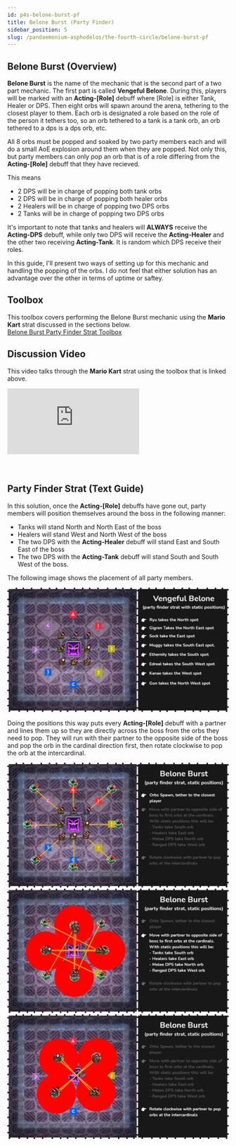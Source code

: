```yaml
---
id: p4s-belone-burst-pf
title: Belone Burst (Party Finder)
sidebar_position: 5
slug: /pandaemonium-asphodelos/the-fourth-circle/belone-burst-pf
---
```


## Belone Burst (Overview)
**Belone Burst** is the name of the mechanic that is the second part of a two part mechanic. The first part is called **Vengeful Belone**.  During this, players will be marked with an **Acting-[Role]** debuff where [Role] is either Tank, Healer or DPS. Then eight orbs will spawn around the arena, tethering to the closest player to them.  Each orb is designated a role based on the role of the person it tethers too, so an orb tethered to a tank is a tank orb, an orb tethered to a dps is a dps orb, etc.  

All 8 orbs must be popped and soaked by two party members each and will do a small AoE explosion around them when they are popped. Not only this, but party members can only pop an orb that is of a role differing from the **Acting-[Role]** debuff that they have recieved.  

This means

- 2 DPS will be in charge of popping both tank orbs
- 2 DPS will be in charge of popping both healer orbs
- 2 Healers will be in charge of popping two DPS orbs
- 2 Tanks will be in charge of popping two DPS orbs

It's important to note that tanks and healers will **ALWAYS** receive the **Acting-DPS** debuff, while only two DPS will receive the **Acting-Healer** and the other two receiving **Acting-Tank**.  It is random which DPS receive their roles.

In this guide, I'll present two ways of setting up for this mechanic and handling the popping of the orbs. I do not feel that either solution has an advantage over the other in terms of uptime or saftey.

## Toolbox
This toolbox covers performing the Belone Burst mechanic using the **Mario Kart** strat discussed in the sections below.  
[Belone Burst Party Finder Strat Toolbox](https://ff14.toolboxgaming.space/?id=026151236524461&preview=1)

## Discussion Video
This video talks through the **Mario Kart** strat using the toolbox that is linked above.

<div style={{
    position: "relative",
    paddingBottom: "56.25%",
    height: "0",
    overflow: "hidden",
    maxWidth: "100%"
    }}>
    <iframe style={{
        position: "absolute",
        top: "0",
        left: "0",
        width: "100%",
        height: "100%"
    }} src='https://www.youtube.com/embed/xKloU_xtLgU' frameborder='0' allowfullscreen></iframe>
</div>
<br/> 
<br/> 


## Party Finder Strat (Text Guide)
In this solution, once the **Acting-[Role]** debuffs have gone out, party members will position themselves around the boss in the following manner:

- Tanks will stand North and North East of the boss
- Healers will stand West and North West of the boss
- The two DPS with the **Acting-Healer** debuff will stand East and South East of the boss
- The two DPS with the **Acting-Tank** debuff will stand South and South West of the boss.

The following image shows the placement of all party members.

![Vengeful Belone Positions Party FInder](/img/pandaemonium-asphodelos/the-fourth-circle/belone-burst/vengful-belone-positions-party-finder-static.webp)

Doing the positions this way puts every **Acting-[Role]** debuff with a partner and lines them up so they are directly across the boss from the orbs they need to pop.  They will run with their partner to the opposite side of the boss and pop the orb in the cardinal direction first, then rotate clockwise to pop the orb at the intercardinal.

![Belone Burst Party Finder Step 1](/img/pandaemonium-asphodelos/the-fourth-circle/belone-burst/belone-burst-party-finder-static-step-one.webp)
![Belone Burst Party Finder Step 2](/img/pandaemonium-asphodelos/the-fourth-circle/belone-burst/belone-burst-party-finder-static-step-two.webp)
![Belone Burst Party Finder Step 3](/img/pandaemonium-asphodelos/the-fourth-circle/belone-burst/belone-burst-party-finder-static-step-three.webp)
